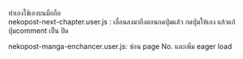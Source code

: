 ทำเองใช้เองบนมือถือ <br>
nekopost-next-chapter.user.js : เลื่อนลงมาถึงตอนกดปุ่มแล้ว กดปุ่มให้เอง แล้วแก้ปุ่มcomment เป็น ปิด

nekopost-manga-enchancer.user.js: ซ่อน page No. และเพิ่ม eager load
